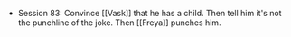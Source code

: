 - Session 83: Convince [[Vask]] that he has a child. Then tell him it's not the punchline of the joke. Then [[Freya]] punches him.